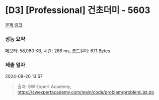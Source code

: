 # [D3] [Professional] 건초더미 - 5603 

[문제 링크](https://swexpertacademy.com/main/code/problem/problemDetail.do?contestProbId=AWXGEbd6cjMDFAUo) 

### 성능 요약

메모리: 58,080 KB, 시간: 286 ms, 코드길이: 671 Bytes

### 제출 일자

2024-08-20 13:57



> 출처: SW Expert Academy, https://swexpertacademy.com/main/code/problem/problemList.do